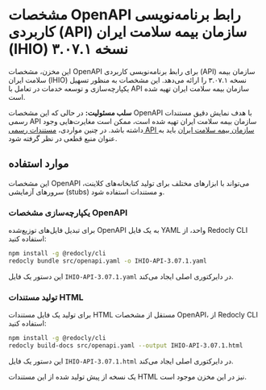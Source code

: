 # مشخصات OpenAPI رابط برنامه‌نویسی کاربردی (API) سازمان بیمه سلامت ایران (IHIO) نسخه ۳.۰۷.۱

این مخزن، مشخصات OpenAPI برای رابط برنامه‌نویسی کاربردی (API) سازمان بیمه سلامت ایران (IHIO) نسخه ۳.۰۷.۱ را ارائه می‌دهد. این مشخصات به منظور تسهیل یکپارچه‌سازی و توسعه خدمات در تعامل با API سازمان بیمه سلامت ایران تهیه شده است.

**سلب مسئولیت:** در حالی که این مشخصات OpenAPI با هدف نمایش دقیق مستندات رسمی API سازمان بیمه سلامت ایران تهیه شده است، ممکن است مغایرت‌هایی وجود داشته باشد. در چنین مواردی، [مستندات رسمی API سازمان بیمه سلامت ایران](https://ihio.gov.ir/) باید به عنوان منبع قطعی در نظر گرفته شود.

## موارد استفاده

این مشخصات OpenAPI می‌تواند با ابزارهای مختلف برای تولید کتابخانه‌های کلاینت، سرورهای آزمایشی (stubs) و مستندات استفاده شود.

### یکپارچه‌سازی مشخصات OpenAPI

برای تبدیل فایل‌های توزیع‌شده OpenAPI به یک فایل YAML واحد، از Redocly CLI استفاده کنید:

```bash
npm install -g @redocly/cli
redocly bundle src/openapi.yaml -o IHIO-API-3.07.1.yaml
```

این دستور یک فایل `IHIO-API-3.07.1.yaml` در دایرکتوری اصلی ایجاد می‌کند.

### تولید مستندات HTML

برای تولید یک فایل مستندات HTML مستقل از مشخصات OpenAPI، از Redocly CLI استفاده کنید:

```bash
npm install -g @redocly/cli
redocly build-docs src/openapi.yaml --output IHIO-API-3.07.1.html
```

این دستور یک فایل `IHIO-API-3.07.1.html` در دایرکتوری اصلی ایجاد می‌کند.

یک نسخه از پیش تولید شده از این مستندات HTML نیز در این مخزن موجود است.

